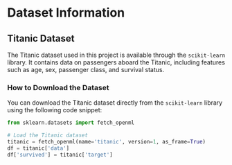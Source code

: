 # Dataset Information

## Titanic Dataset

The Titanic dataset used in this project is available through the `scikit-learn` library. It contains data on passengers aboard the Titanic, including features such as age, sex, passenger class, and survival status. 

### How to Download the Dataset

You can download the Titanic dataset directly from the `scikit-learn` library using the following code snippet:

```python
from sklearn.datasets import fetch_openml

# Load the Titanic dataset
titanic = fetch_openml(name='titanic', version=1, as_frame=True)
df = titanic['data']
df['survived'] = titanic['target']
